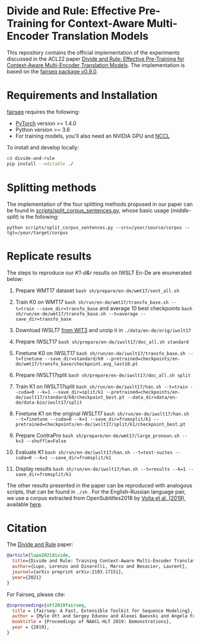 # Divide and Rule: Effective Pre-Training for Context-Aware Multi-Encoder Translation Models

This repository contains the official implementation of the experiments discussed in the ACL22 paper [Divide and Rule: Effective Pre-Training for Context-Aware Multi-Encoder Translation Models](https://arxiv.org/abs/2103.17151). The implementation is based on the [fairseq package v0.9.0](https://github.com/pytorch/fairseq/tree/v0.9.0).

# Requirements and Installation

[fairseq](https://github.com/pytorch/fairseq) requires the following:

* [PyTorch](http://pytorch.org/) version >= 1.4.0
* Python version >= 3.6
* For training models, you'll also need an NVIDIA GPU and [NCCL](https://github.com/NVIDIA/nccl)

To install and develop locally:
```bash
cd divide-and-rule
pip install --editable ./
```

# Splitting methods

The implementation of the four splitting methods proposed in our paper can be found in [scripts/split_corpus_sentences.py](scripts/split_corpus_sentences), whose basic usage (*middle-split*) is the following:

```
python scripts/split_corpus_sentences.py --src=/your/source/corpus --tgt=/your/target/corpus
```

# Replicate results

The steps to reproduce our _K1-d&r_ results on IWSLT En-De are enumerated below:

1. Prepare WMT17 dataset `bash sh/prepare/en-de/wmt17/sent_all.sh`

2. Train K0 on WMT17 `bash sh/run/en-de/wmt17/transfo_base.sh --t=train --save_dir=transfo_base` and average 10 best checkpoints `bash sh/run/en-de/wmt17/transfo_base.sh --t=average --save_dir=transfo_base`

3. Download IWSLT7 [from WIT3](https://wit3.fbk.eu/2017-01) and unzip it in `./data/en-de/orig/iwslt17`

4. Prepare IWSLT17 `bash sh/prepare/en-de/iwslt17/doc_all.sh standard`

5. Finetune K0 on IWSLT17 `bash sh/run/en-de/iwslt17/transfo_base.sh --t=finetune --save_dir=standard/k0 --pretrained=checkpoints/en-de/wmt17/transfo_base/checkpoint.avg_last10.pt`

6. Prepare IWSLT17split `bash sh/prepare/en-de/iwslt17/doc_all.sh split`

7. Train K1 on IWSLT17split `bash sh/run/en-de/iwslt17/han.sh --t=train --cuda=0 --k=1 --save_dir=split/k1 --pretrained=checkpoints/en-de/iwslt17/standard/k0/checkpoint_best.pt --data_dir=data/en-de/data-bin/iwslt17/split`

8. Finetune K1 on the original IWSLT17 `bash sh/run/en-de/iwslt17/han.sh --t=finetune --cuda=0 --k=1 --save_dir=fromsplit/k1 --pretrained=checkpoints/en-de/iwslt17/split/k1/checkpoint_best.pt`

9. Prepare ContraPro `bash sh/prepare/en-de/wmt17/large_pronoun.sh --k=3 --shuffle=False`

10. Evaluate K1 `bash sh/run/en-de/iwslt17/han.sh --t=test-suites --cuda=0 --k=1 --save_dir=fromsplit/k1`

11. Display results `bash sh/run/en-de/iwslt17/han.sh --t=results --k=1 --save_dir=fromsplit/k1`

The other results presented in the paper can be reproduced with analogous scripts, that can be found in `./sh` .
For the English-Russian language pair, we use a corpus extracted from OpenSubtitles2018 by [Voita et al. (2019)](https://www.aclweb.org/anthology/P19-1116/), available [here](https://github.com/lena-voita/good-translation-wrong-in-context#training-data).

# Citation

The [Divide and Rule](https://arxiv.org/abs/2103.17151) paper:
```bibtex
@article{lupo2021divide,
  title={Divide and Rule: Training Context-Aware Multi-Encoder Translation Models with Little Resources},
  author={Lupo, Lorenzo and Dinarelli, Marco and Besacier, Laurent},
  journal={arXiv preprint arXiv:2103.17151},
  year={2021}
}
```

For Fairseq, please cite:

```bibtex
@inproceedings{ott2019fairseq,
  title = {fairseq: A Fast, Extensible Toolkit for Sequence Modeling},
  author = {Myle Ott and Sergey Edunov and Alexei Baevski and Angela Fan and Sam Gross and Nathan Ng and David Grangier and Michael Auli},
  booktitle = {Proceedings of NAACL-HLT 2019: Demonstrations},
  year = {2019},
}
```
